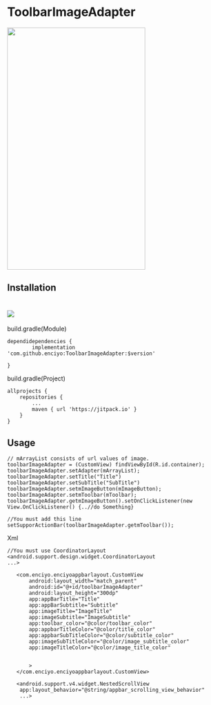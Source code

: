 # ToolbarImageAdapter

<img src="https://github.com/enciyo/ToolbarImageAdapter/blob/master/app/src/main/java/art/enciyo.gif?raw=true" width="320" height="560" />

## Installation
# [![](https://jitpack.io/v/enciyo/ToolbarImageAdapter.svg)](https://jitpack.io/#enciyo/ToolbarImageAdapter)
build.gradle(Module)
```
dependidependencies {
	    implementation 'com.github.enciyo:ToolbarImageAdapter:$version'

}
```
build.gradle(Project)
```
allprojects {
    repositories {
        ...
        maven { url 'https://jitpack.io' }
    }
}
```

## Usage

```
// mArrayList consists of url values of image.
toolbarImageAdapter = (CustomView) findViewById(R.id.container);
toolbarImageAdapter.setAdapter(mArrayList);
toolbarImageAdapter.setTitle("Title")
toolbarImageAdapter.setSubTitle("SubTitle")
toolbarImageAdapter.setmImageButton(mImageButton);
toolbarImageAdapter.setmToolbar(mToolbar);
toolbarImageAdapter.getmImageButton().setOnClickListener(new View.OnClickListener() {..//do Something}

//You must add this line
setSupporActionBar(toolbarImageAdapter.getmToolbar());
```
Xml

```
//You must use CoordinatorLayout
<android.support.design.widget.CoordinatorLayout	
...>
 
   <com.enciyo.enciyoappbarlayout.CustomView
       android:layout_width="match_parent"
       android:id="@+id/toolbarImageAdapter"
       android:layout_height="300dp"
       app:appBarTitle="Title"
       app:appBarSubtitle="Subtitle"
       app:imageTitle="ImageTitle"
       app:imageSubtitle="ImageSubtitle"
       app:toolbar_color="@color/toolbar_color"
       app:appbarTitleColor="@color/title_color"
       app:appbarSubTitleColor="@color/subtitle_color"
       app:imageSubTitleColor="@color/image_subtitle_color"
       app:imageTitleColor="@color/image_title_color"
       
       
       >
   </com.enciyo.enciyoappbarlayout.CustomView>
   
   <android.support.v4.widget.NestedScrollView  
    app:layout_behavior="@string/appbar_scrolling_view_behavior"
    ...>
	
```
